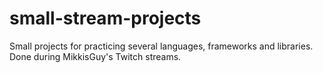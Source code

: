 # small-stream-projects
Small projects for practicing several languages, frameworks and libraries. Done during MikkisGuy's Twitch streams.
